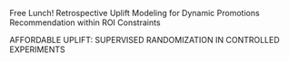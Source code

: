 

Free Lunch! Retrospective Uplift Modeling for Dynamic Promotions Recommendation within ROI Constraints </br>

AFFORDABLE UPLIFT: SUPERVISED RANDOMIZATION IN CONTROLLED EXPERIMENTS

